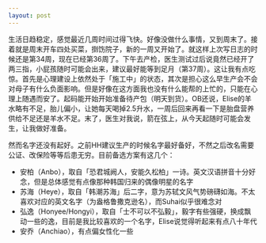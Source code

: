 ```yaml
---
layout: post
---
```


生活日趋稳定，感觉最近几周时间过得飞快。好像没做什么事情，又到周末了。接着就是周末开车四处买菜，捯饬院子，新的一周又开始了。就这样上次写日志的时候还是第34周，现在已经第36周了。下午去产检，医生测试过后说竟然已经开了两三指，小屁孩随时可能会出来，建议最好能等到足月（第37周）。这让我有点吃惊。首先是心理建设上依然处于「施工中」的状态，其次是担心这么早生产会不会对母子有什么负面影响。但是好像在这方面我也没有什么能帮的上忙的，只能在心理上随遇而安了。起码能开始开始准备待产包（明天到货）。OB还说，Elise的羊水略有不足，胎儿偏小，让她每天喝掉2.5升水，一周后回来再看一下是胎盘营养供给不足还是羊水不足。末了，医生对我说，箭在弦上，从今天起随时可能会发生，让我做好准备。

然而名字还没有起好。之前HH建议生产的时候名字最好备好，不然之后改名需要公证、改保险等等后患无穷。目前备选方案有这几个：

- 安柏（Anbo），取自「恐君城阙人，安能久松柏」一诗。英文汉语拼音十分好念，但是总体感觉有点像那种韩国归来的偶像明星的名字
- 苏海（Heye），取自「韩潮苏海」后二字，意为苏轼文风气势磅礴如海。不太喜欢对应的英文名字（为盎格鲁撒克逊名），而Suhai似乎很难念对
- 弘逸（Honyee/Hongyi），取自「士不可以不弘毅」，毅字有些强硬，换成飘动一些的逸，目前是我比较喜欢的一个名字，Elise说觉得听起来有点八十年代
- 安乔（Anchiao），有点偏女性化一些